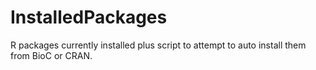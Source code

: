 InstalledPackages
=================

R packages currently installed plus script to attempt to auto install them from BioC or CRAN.
